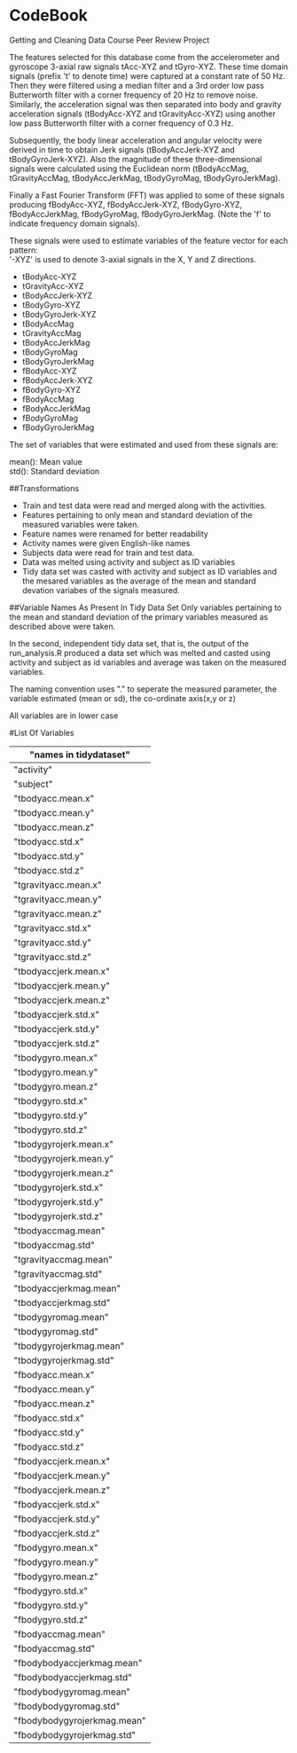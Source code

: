 CodeBook
========================================================

Getting and Cleaning Data Course Peer Review Project

The features selected for this database come from the accelerometer and gyroscope 3-axial raw signals tAcc-XYZ and tGyro-XYZ. These time domain signals (prefix 't' to denote time) were captured at a constant rate of 50 Hz. Then they were filtered using a median filter and a 3rd order low pass Butterworth filter with a corner frequency of 20 Hz to remove noise. Similarly, the acceleration signal was then separated into body and gravity acceleration signals (tBodyAcc-XYZ and tGravityAcc-XYZ) using another low pass Butterworth filter with a corner frequency of 0.3 Hz. 

Subsequently, the body linear acceleration and angular velocity were derived in time to obtain Jerk signals (tBodyAccJerk-XYZ and tBodyGyroJerk-XYZ). Also the magnitude of these three-dimensional signals were calculated using the Euclidean norm (tBodyAccMag, tGravityAccMag, tBodyAccJerkMag, tBodyGyroMag, tBodyGyroJerkMag). 

Finally a Fast Fourier Transform (FFT) was applied to some of these signals producing fBodyAcc-XYZ, fBodyAccJerk-XYZ, fBodyGyro-XYZ, fBodyAccJerkMag, fBodyGyroMag, fBodyGyroJerkMag. (Note the 'f' to indicate frequency domain signals). 

These signals were used to estimate variables of the feature vector for each pattern:  
'-XYZ' is used to denote 3-axial signals in the X, Y and Z directions.

<ul>
<li>tBodyAcc-XYZ </li>
<li>tGravityAcc-XYZ  </li>
<li>tBodyAccJerk-XYZ </li>
<li>tBodyGyro-XYZ    </li>
<li>tBodyGyroJerk-XYZ</li>
<li>tBodyAccMag     </li>
<li>tGravityAccMag  </li>
<li>tBodyAccJerkMag </li>
<li>tBodyGyroMag    </li>
<li>tBodyGyroJerkMag</li>
<li>fBodyAcc-XYZ</li>
<li>fBodyAccJerk-XYZ</li>
<li>fBodyGyro-XYZ</li>
<li>fBodyAccMag</li>
<li>fBodyAccJerkMag</li>
<li>fBodyGyroMag</li>
<li>fBodyGyroJerkMag</li>
</ul>

The set of variables that were estimated and used from these signals are: 

mean(): Mean value <br>
std(): Standard deviation

##Transformations
* Train and test data were read and merged along with the activities.
* Features pertaining to only mean and standard deviation of the measured variables were taken.
* Feature names were renamed for better readability
* Activity names were given English-like names
* Subjects data were read for train and test data.
* Data was melted using activity and subject as ID variables
* Tidy data set was casted with activity and subject as ID variables and the mesared variables as the average of the mean and standard devation variabes of the signals measured.

##Variable Names As Present In Tidy Data Set
Only variables pertaining to the mean and standard deviation of the primary variables measured as described above were taken. 


In the second, independent tidy data set, that is, the output of the run_analysis.R produced a data set which was melted and casted using activity and subject as id variables and average was taken on the measured variables.


The naming convention uses "." to seperate the measured parameter, the variable estimated (mean or sd), the co-ordinate axis(x,y or z)


All variables are in lower case

#List Of Variables

| "names in tidydataset"           |
|-----------------------------|
| "activity"                  |
| "subject"                   |
| "tbodyacc.mean.x"           |
| "tbodyacc.mean.y"           |
| "tbodyacc.mean.z"           |
| "tbodyacc.std.x"            |
| "tbodyacc.std.y"            |
| "tbodyacc.std.z"            |
| "tgravityacc.mean.x"        |
| "tgravityacc.mean.y"        |
| "tgravityacc.mean.z"        |
| "tgravityacc.std.x"         |
| "tgravityacc.std.y"         |
| "tgravityacc.std.z"         |
| "tbodyaccjerk.mean.x"       |
| "tbodyaccjerk.mean.y"       |
| "tbodyaccjerk.mean.z"       |
| "tbodyaccjerk.std.x"        |
| "tbodyaccjerk.std.y"        |
| "tbodyaccjerk.std.z"        |
| "tbodygyro.mean.x"          |
| "tbodygyro.mean.y"          |
| "tbodygyro.mean.z"          |
| "tbodygyro.std.x"           |
| "tbodygyro.std.y"           |
| "tbodygyro.std.z"           |
| "tbodygyrojerk.mean.x"      |
| "tbodygyrojerk.mean.y"      |
| "tbodygyrojerk.mean.z"      |
| "tbodygyrojerk.std.x"       |
| "tbodygyrojerk.std.y"       |
| "tbodygyrojerk.std.z"       |
| "tbodyaccmag.mean"          |
| "tbodyaccmag.std"           |
| "tgravityaccmag.mean"       |
| "tgravityaccmag.std"        |
| "tbodyaccjerkmag.mean"      |
| "tbodyaccjerkmag.std"       |
| "tbodygyromag.mean"         |
| "tbodygyromag.std"          |
| "tbodygyrojerkmag.mean"     |
| "tbodygyrojerkmag.std"      |
| "fbodyacc.mean.x"           |
| "fbodyacc.mean.y"           |
| "fbodyacc.mean.z"           |
| "fbodyacc.std.x"            |
| "fbodyacc.std.y"            |
| "fbodyacc.std.z"            |
| "fbodyaccjerk.mean.x"       |
| "fbodyaccjerk.mean.y"       |
| "fbodyaccjerk.mean.z"       |
| "fbodyaccjerk.std.x"        |
| "fbodyaccjerk.std.y"        |
| "fbodyaccjerk.std.z"        |
| "fbodygyro.mean.x"          |
| "fbodygyro.mean.y"          |
| "fbodygyro.mean.z"          |
| "fbodygyro.std.x"           |
| "fbodygyro.std.y"           |
| "fbodygyro.std.z"           |
| "fbodyaccmag.mean"          |
| "fbodyaccmag.std"           |
| "fbodybodyaccjerkmag.mean"  |
| "fbodybodyaccjerkmag.std"   |
| "fbodybodygyromag.mean"     |
| "fbodybodygyromag.std"      |
| "fbodybodygyrojerkmag.mean" |
| "fbodybodygyrojerkmag.std"  |
